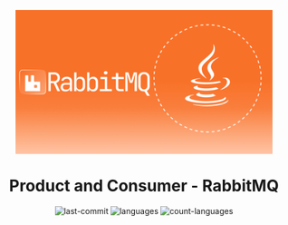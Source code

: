 <p align="center">
    <img 
        src="./.github/rabbitmq.png" 
        align="center" 
        width="90%" 
        alt="Imagem do Projeto"
    />
</p>

<h1 align="center">Product and Consumer - RabbitMQ</h1>
<!-- <p align="center">
   <em>Simplifique links com AWS S3, Lambda, e muito mais!</em>
</p> -->

<p align="center">
    <img src="https://img.shields.io/github/last-commit/diegofernandesss/
product-consumer-Rabbitmq
?style=default&logo=git&logoColor=white&color=F97128" alt="last-commit"/>
    <img src="https://img.shields.io/github/languages/top/diegofernandesss/
product-consumer-Rabbitmq
?style=default&logo=openjdk&logoColor=white&color=F97128" alt="languages"/>
    <img src="https://img.shields.io/github/languages/count/diegofernandesss/
product-consumer-Rabbitmq
?style=default&color=F97128" alt="count-languages"/>
</p>